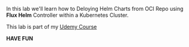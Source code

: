 

In this lab we'll learn how to Deloying Helm Charts from OCI Repo using **Flux Helm** Controller within a Kubernetes Cluster.

This lab is part of my [Udemy Course](https://www.udemy.com/user/siddharth-barahalikar/)

**HAVE FUN**
